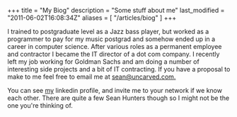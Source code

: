 +++
title = "My Biog"
description = "Some stuff about me"
last_modified = "2011-06-02T16:08:34Z"
aliases = [ "/articles/biog" ]
+++


I trained to postgraduate level as a Jazz bass player, but worked as a
programmer to pay for my music postgrad and somehow ended up in a
career in computer science. After various roles as a permanent employee
and contractor I became the IT director of a dot com company. I
recently left my job working for Goldman Sachs and am doing a number of
interesting side projects and a bit of IT contracting. If you have a
proposal to make to me feel free to email me at [sean@uncarved.com.][5]

You can see [my][6] linkedin profile, and invite me to your network if we
know each other. There are quite a few Sean Hunters though so I might
not be the one you're thinking of.

[1]: http://www.uncarved.com/articles/biog
[2]: http://www.uncarved.com/
[3]: http://www.uncarved.com/articles/contact
[4]: http://www.uncarved.com/login/
[5]: mailto:sean@uncarved.com
[6]: http://www.linkedin.com/pub/sean-hunter/b/358/548
